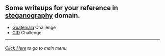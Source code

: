 ## Some writeups for your reference in [steganography](https://en.wikipedia.org/wiki/Steganography) domain.

* [Guatemala](http://klsgit-wgcs.github.io/VishwaCTF-2023/writeups/Steganography/Guatemala) Challenge
* [CID](http://klsgit-wgcs.github.io/VishwaCTF-2023/writeups/Steganography/cid) Challenge


---------
###### [Click Here](http://klsgit-wgcs.github.io/VishwaCTF-2023) to go to main menu
